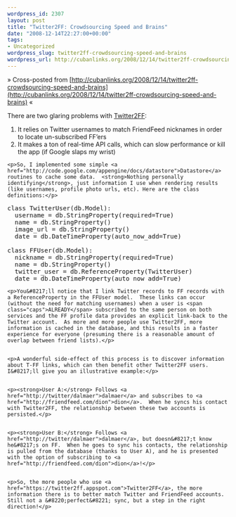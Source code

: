 ```yaml
--- 
wordpress_id: 2307
layout: post
title: "Twitter2FF: Crowdsourcing Speed and Brains"
date: "2008-12-14T22:27:00+00:00"
tags: 
- Uncategorized
wordpress_slug: twitter2ff-crowdsourcing-speed-and-brains
wordpress_url: http://cubanlinks.org/2008/12/14/twitter2ff-crowdsourcing-speed-and-brains
---
```

&raquo; Cross-posted from [http://cubanlinks.org/2008/12/14/twitter2ff-crowdsourcing-speed-and-brains](http://cubanlinks.org/2008/12/14/twitter2ff-crowdsourcing-speed-and-brains) &laquo;

There are two glaring problems with <a href="https://twitter2ff.appspot.com">Twitter2FF</a>:
	<ol>
	<li>It relies on Twitter usernames to match FriendFeed nicknames in order to locate un-subscribed FF&#8217;ers</li>
		<li>It makes a ton of real-time <span class="caps">API</span> calls, which can slow performance or kill the app (if Google slaps my wrist)</li>
	</ol>


	<p>So, I implemented some simple <a href="http://code.google.com/appengine/docs/datastore">Datastore</a> routines to cache some data.  <strong>Nothing personally identifying</strong>, just information I use when rendering results (like usernames, profile photo urls, etc). Here are the class definitions:</p>


<pre>
class TwitterUser(db.Model):
  username = db.StringProperty(required=True)
  name = db.StringProperty()
  image_url = db.StringProperty()
  date = db.DateTimeProperty(auto_now_add=True)

class FFUser(db.Model):
  nickname = db.StringProperty(required=True)
  name = db.StringProperty()
  twitter_user = db.ReferenceProperty(TwitterUser)
  date = db.DateTimeProperty(auto_now_add=True)
</pre>

	<p>You&#8217;ll notice that I link Twitter records to FF records with a ReferenceProperty in the FFUser model.  These links can occur (without the need for matching usernames) when a user is <span class="caps">ALREADY</span> subscribed to the same person on both services and the FF profile data provides an explicit link-back to the Twitter account.  As more and more people use Twitter2FF, more information is cached in the database, and this results in a faster experience for everyone (presuming there is a reasonable amount of overlap between friend lists).</p>


	<p>A wonderful side-effect of this process is to discover information about T-FF links, which can then benefit other Twitter2FF users.  I&#8217;ll give you an illustrative example:</p>


	<p><strong>User A:</strong> Follows <a href="http://twitter/dalmaer">dalmaer</a> and subscribes to <a href="http://friendfeed.com/dion">dion</a>.  When he syncs his contact with Twitter2FF, the relationship between these two accounts is persisted.</p>


	<p><strong>User B:</strong> Follows <a href="http://twitter/dalmaer">dalmaer</a>, but doesn&#8217;t know he&#8217;s on FF.  When he goes to sync his contacts, the relationship is pulled from the database (thanks to User A), and he is presented with the option of subscribing to <a href="http://friendfeed.com/dion">dion</a>!</p>


	<p>So, the more people who use <a href="https://twitter2ff.appspot.com">Twitter2FF</a>, the more information there is to better match Twitter and FriendFeed accounts.  Still not a &#8220;perfect&#8221; sync, but a step in the right direction!</p>
